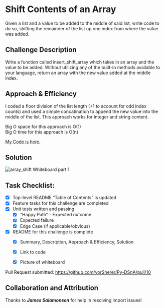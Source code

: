 # Shift Contents of an Array
Given a list and a value to be added to the middle of said list, write code to do so, shifting the remainder of the list up one index from where the value was added.

## Challenge Description
Write a function called insert_shift_array which takes in an array and the value to be added. Without utilizing any of the built-in methods available to your language, return an array with the new value added at the middle index.

## Approach & Efficiency
I coded a floor division of the list length (+1 to account for odd index counts) and used a simple concatination to append the new value into the middle of the list. This approach works for integer and string content. <br>

Big O space for this approach is O(1) <br>
Big O time for this approach is O(n) <br>

[My Code is here.](array_shift.py)

## Solution
![array_shift Whiteboard part 1](/assets/array_shift_Whiteboard-1.png)


## Task Checklist: <br>
- [X] Top-level README “Table of Contents” is updated <br>
- [X] Feature tasks for this challenge are completed <br>
- [X] Unit tests written and passing <br>
    - [X] “Happy Path” - Expected outcome <br>
    - [X] Expected failure <br>
    - [X] Edge Case (if applicable/obvious) <br>
- [X] README for this challenge is complete <br>
    - [X] Summary, Description, Approach & Efficiency, Solution <br>
    - [X] Link to code <br>
    - [X] Picture of whiteboard <br>


Pull Request submitted:  https://github.com/vorSherer/Py-DSnA/pull/10


## Collaboration and Attribution
Thanks to __*James Salamonsen*__ for help in resolving import issues!
